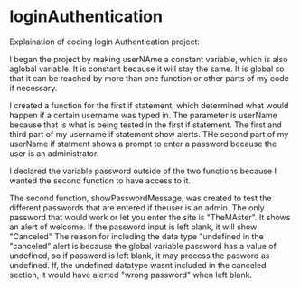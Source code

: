 # loginAuthentication
Explaination of coding login Authentication project:

I began the project by making userNAme a constant variable, which is also aglobal variable. It is constant because it will stay the same. It is global so that it can be reached by more than one function or other parts of my code if necessary.

I created a function for the first if statement, which determined what would happen if a certain username was typed in. The parameter is userName because that is what is being tested in the first if statement. The first and third part of my username if statement show alerts. THe second part of my userName if statment shows a prompt to enter a password because the user is an administrator. 

I declared the variable password outside of the two functions because I wanted the second function to have access to it. 

The second function, showPasswordMessage, was created to test the different passwords that are entered if theuser is an admin. The only password that would work or let you enter the site is "TheMAster". It shows an alert of welcome. If the password input is left blank, it will show "Canceled" The reason for including the data type "undefined in the "canceled" alert is because the global variable password has a value of undefined, so if password is left blank, it may process the pasword as undefined. If, the undefined datatype wasnt included in the canceled section, it would have alerted "wrong password" when left blank.

